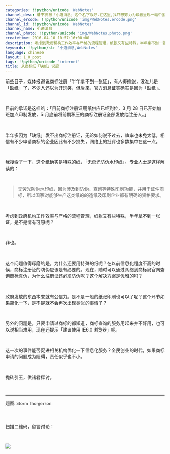 ```yaml
---
categories: !!python/unicode 'WebNotes'
channel_desc: 请不要被「小道消息」这个名字误导.在这里,我只想努力为读者呈现一幅中国互联网的清明上河图.
channel_ercode: !!python/unicode 'img/WebNotes.ercode.png'
channel_id: !!python/unicode 'WebNotes'
channel_name: 小道消息
channel_photo: !!python/unicode 'img/WebNotes.photo.png'
createtime: 2016-04-10 10:57:16+00:00
description: 考虑到政府机构工作效率与严格的流程管理，纸张又有些特殊，半年拿不到一张证，是不是情有可原呢？
keywords: !!python/str '小道消息,WebNotes'
language: chinese
layout: 1_0_post
tags: !!python/unicode 'internet'
title: 从商标纸「缺纸」说起
---
```

<div class="rich_media_content" id="js_content">
<p>
         前些日子，媒体报道说商标注册「半年拿不到一张证」，有人揶揄说，没准儿是「缺纸」了，不少人还以为开玩笑，但后来，官方消息证实确实是因为「缺纸」。
        </p>
<p>
<br/>
</p>
<p>
         目前的承诺是这样的：「目前商标注册证用纸供应已经到位，3 月 28 日已开始加班加点印制发放，5 月底前将前期积压的商标注册证全部发放给注册人。」
        </p>
<p>
<br/>
</p>
<p>
         半年多因为「缺纸」发不出商标注册证，无论如何说不过去，效率也未免太低，相信有不少申请商标的企业因此有不少损失，网络上的批评也多数集中在这一点。
        </p>
<p>
<br/>
</p>
<p>
         我搜索了一下，这个纸确实是特殊的纸，「无荧光防伪水印纸」。专业人士是这样解读的：
        </p>
<p>
<br/>
</p>
<blockquote>
<p>
          无荧光防伪水印纸，因为涉及到防伪、查询等特殊印刷功能，并用于证件商标，所以国家对能够生产这类纸的的造纸及印刷企业都有明确的资格要求。
         </p>
</blockquote>
<p>
<br/>
</p>
<p>
         考虑到政府机构工作效率与严格的流程管理，纸张又有些特殊，半年拿不到一张证，是不是情有可原呢？
        </p>
<p>
<br/>
</p>
<p>
         非也。
        </p>
<p>
<br/>
</p>
<p>
         这个问题值得琢磨的是，为什么还要用特殊的纸呢？在以前信息化程度不高的时候，商标注册证的防伪应该是有必要的。现在，随时可以通过网络到商标局官网查询商标真伪，为什么注册证还必须防伪呢？这个解决方案是优雅的吗？
        </p>
<p>
<br/>
</p>
<p>
         政府发放的东西本来就有公信力。是不是一般的纸张印刷也可以了呢？这个环节如果简化一下，是不是就不会再次出现类似的事情了？
        </p>
<p>
<br/>
</p>
<p>
         另外的问题是，只要申请过商标的都知道，商标查询的服务用起来并不好用，也可以说相当难用，现在还提示「建议使用 IE6.0 浏览器」呢。
        </p>
<p>
<br/>
</p>
<p>
         这一次的事件能否促进相关机构优化一下信息化服务？全民创业的时代，如果商标申请的问题成为阻碍，责任似乎也不小。
        </p>
<p>
<br/>
</p>
<p>
         抛砖引玉，供诸君探讨。
        </p>
<p>
<br/>
</p>
<hr style="font-family: Lato, Helvetica, Arial, freesans, clean, sans-serif; border-right-width: 0px; border-bottom-width: 0px; border-left-width: 0px; border-top-style: solid; border-top-color: rgb(234, 234, 234); height: 1px; margin-top: 1em; margin-bottom: 1em; color: rgb(51, 51, 51); white-space: normal;"/>
<p style="font-family: Lato, Helvetica, Arial, freesans, clean, sans-serif; border: 0px; margin-top: 1em; margin-bottom: 1.5em; outline: 0px; line-height: 1.5em; color: rgb(51, 51, 51); white-space: normal;">
<span style="">
          题图: Storm Thorgerson
         </span>
<br/>
</p>
<p>
<br/>
</p>
<p>
         扫描二维码，留言讨论：
        </p>
<p>
<br/>
</p>
<p>
<img data-ratio="1" data-s="300,640" data-src="" data-type="jpeg" data-w="430" src="{{ '/img/ow5rEn8QGlEiciaAtlKeSpiaEL0T18gMw62flqDpOXwX3ZaW181hicyrNYeB55Rr0tEYhkEKzww1fEBoFDD81Siabuw.jpeg' | prepend: site.img | replace: '//','/' }}"/>
<br/>
</p>
</div>
